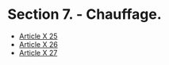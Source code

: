 # Section 7. - Chauffage.

- [Article X 25](article-x-25.md)
- [Article X 26](article-x-26.md)
- [Article X 27](article-x-27.md)

